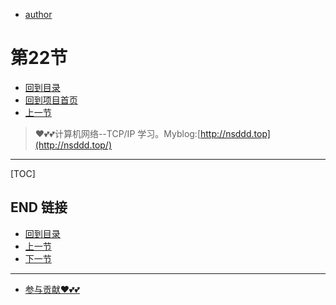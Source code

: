 + [author](https://github.com/3293172751)
# 第22节
+ [回到目录](../README.md)
+ [回到项目首页](../../README.md)
+ [上一节](21.md)
> ❤️💕💕计算机网络--TCP/IP 学习。Myblog:[http://nsddd.top](http://nsddd.top/)
---
[TOC]





## END 链接
+ [回到目录](../README.md)
+ [上一节](21.md)
+ [下一节](23.md)
---
+ [参与贡献❤️💕💕](https://github.com/3293172751/CS_COURSE/blob/master/Git/git-contributor.md)
